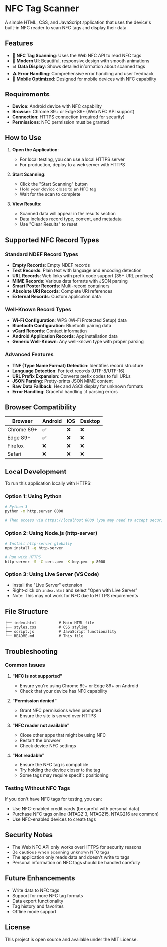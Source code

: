 # NFC Tag Scanner

A simple HTML, CSS, and JavaScript application that uses the device's built-in NFC reader to scan NFC tags and display their data.

## Features

- 📱 **NFC Tag Scanning**: Uses the Web NFC API to read NFC tags
- 🎨 **Modern UI**: Beautiful, responsive design with smooth animations
- 📊 **Data Display**: Shows detailed information about scanned tags
- ⚠️ **Error Handling**: Comprehensive error handling and user feedback
- 📱 **Mobile Optimized**: Designed for mobile devices with NFC capability

## Requirements

- **Device**: Android device with NFC capability
- **Browser**: Chrome 89+ or Edge 89+ (Web NFC API support)
- **Connection**: HTTPS connection (required for security)
- **Permissions**: NFC permission must be granted

## How to Use

1. **Open the Application**: 
   - For local testing, you can use a local HTTPS server
   - For production, deploy to a web server with HTTPS

2. **Start Scanning**:
   - Click the "Start Scanning" button
   - Hold your device close to an NFC tag
   - Wait for the scan to complete

3. **View Results**:
   - Scanned data will appear in the results section
   - Data includes record type, content, and metadata
   - Use "Clear Results" to reset

## Supported NFC Record Types

### Standard NDEF Record Types
- **Empty Records**: Empty NDEF records
- **Text Records**: Plain text with language and encoding detection
- **URL Records**: Web links with prefix code support (35+ URL prefixes)
- **MIME Records**: Various data formats with JSON parsing
- **Smart Poster Records**: Multi-record containers
- **Absolute URI Records**: Complete URI references
- **External Records**: Custom application data

### Well-Known Record Types
- **Wi-Fi Configuration**: WPS (Wi-Fi Protected Setup) data
- **Bluetooth Configuration**: Bluetooth pairing data
- **vCard Records**: Contact information
- **Android Application Records**: App installation data
- **Generic Well-Known**: Any well-known type with proper parsing

### Advanced Features
- **TNF (Type Name Format) Detection**: Identifies record structure
- **Language Detection**: For text records (UTF-8/UTF-16)
- **URL Prefix Expansion**: Converts prefix codes to full URLs
- **JSON Parsing**: Pretty-prints JSON MIME content
- **Raw Data Fallback**: Hex and ASCII display for unknown formats
- **Error Handling**: Graceful handling of parsing errors

## Browser Compatibility

| Browser | Android | iOS | Desktop |
|---------|---------|-----|---------|
| Chrome 89+ | ✅ | ❌ | ❌ |
| Edge 89+ | ✅ | ❌ | ❌ |
| Firefox | ❌ | ❌ | ❌ |
| Safari | ❌ | ❌ | ❌ |

## Local Development

To run this application locally with HTTPS:

### Option 1: Using Python
```bash
# Python 3
python -m http.server 8000

# Then access via https://localhost:8000 (you may need to accept security warnings)
```

### Option 2: Using Node.js (http-server)
```bash
# Install http-server globally
npm install -g http-server

# Run with HTTPS
http-server -S -C cert.pem -K key.pem -p 8000
```

### Option 3: Using Live Server (VS Code)
- Install the "Live Server" extension
- Right-click on `index.html` and select "Open with Live Server"
- Note: This may not work for NFC due to HTTPS requirements

## File Structure

```
├── index.html          # Main HTML file
├── styles.css          # CSS styling
├── script.js           # JavaScript functionality
└── README.md           # This file
```

## Troubleshooting

### Common Issues

1. **"NFC is not supported"**
   - Ensure you're using Chrome 89+ or Edge 89+ on Android
   - Check that your device has NFC capability

2. **"Permission denied"**
   - Grant NFC permissions when prompted
   - Ensure the site is served over HTTPS

3. **"NFC reader not available"**
   - Close other apps that might be using NFC
   - Restart the browser
   - Check device NFC settings

4. **"Not readable"**
   - Ensure the NFC tag is compatible
   - Try holding the device closer to the tag
   - Some tags may require specific positioning

### Testing Without NFC Tags

If you don't have NFC tags for testing, you can:
- Use NFC-enabled credit cards (be careful with personal data)
- Purchase NFC tags online (NTAG213, NTAG215, NTAG216 are common)
- Use NFC-enabled devices to create tags

## Security Notes

- The Web NFC API only works over HTTPS for security reasons
- Be cautious when scanning unknown NFC tags
- The application only reads data and doesn't write to tags
- Personal information on NFC tags should be handled carefully

## Future Enhancements

- Write data to NFC tags
- Support for more NFC tag formats
- Data export functionality
- Tag history and favorites
- Offline mode support

## License

This project is open source and available under the MIT License.
